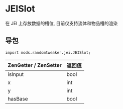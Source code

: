 # JEISlot

在 JEI 上存放数据的槽位, 目前仅支持流体和物品槽的渲染

## 导包

~~~zenscript
import mods.randomtweaker.jei.JEISlot;
~~~

| ZenGetter / ZenSetter | 返回值   |
| :-------- | :------ |
| isInput   | bool    |
| x         | int     |
| y         | int     |
| hasBase   | bool    |